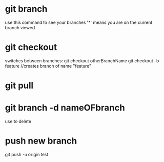 # git branch
use this command to see your branches
'*' means you are on the current branch viewed

# git checkout 
switches between branches: git checkout otherBranchName
git checkout -b feature         //creates branch of name "feature"

# git pull

# git branch -d nameOFbranch
use to delete

# push new branch
git push -u origin test